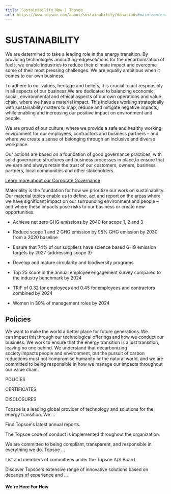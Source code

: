 ```yaml
---
title: Sustainability Now | Topsoe
url: https://www.topsoe.com/about/sustainability/donations#main-content
---
```


# SUSTAINABILITY

We are determined to take a leading role in the energy transition. By providing technologies andcutting-edgesolutions for the decarbonization of fuels, we enable industries to reduce their climate impact and overcome some of their most pressing challenges. We are equally ambitious when it comes to our own business.

To adhere to our values, heritage and beliefs, it is crucial to act responsibly in all aspects of our business.We are dedicated to balancing economic, social, environmental and ethical aspects of our own operations and value chain, where we have a material impact. This includes working strategically with sustainability matters to map, reduce and mitigate negative impacts, while enabling and increasing our positive impact on environment and people.

We are proud of our culture, where we provide a safe and healthy working environment for our employees, contractors and business partners – and where we create a sense of belonging through an inclusive and diverse workplace.

Our actions are based on a foundation of good governance practices, with solid governance structures and business processes in place,to ensure that we earn and always retain the trust of our customers, owners, business partners, local communities and other stakeholders.

[Learn more about our Corporate Governance](/our-resources/corporate/corporate-governance)

Materiality is the foundation for how we prioritize our work on sustainability. Our material topics enable us to define, act and report on the areas where we have significant impact on our surrounding environment and people – and where these impacts pose risks to our business or create new opportunities.

- Achieve net zero GHG emissions by 2040 for scope 1, 2 and 3

- Reduce scope 1 and 2 GHG emission by 95% GHG emission by 2030 from a 2020 baseline

- Ensure that 74% of our suppliers have science based GHG emission targets by 2027 (addressing scope 3)

- Develop and mature circularity and biodiversity programs

- Top 25 score in the annual employee engagement survey compared to the industry benchmark by 2024

- TRIF of 0.32 for employees and 0.45 for employees and contractors combined by 2024

- Women in 30% of management roles by 2024

## Policies

We want to make the world a better place for future generations. We can impact this through our technological offerings and how we conduct our business. We work to ensure that the energy transition is a just transition, leaving no one behind. We understand that decarbonizing society impacts people and environment, but the pursuit of carbon reductions must not compromise humanity or the natural world, and we are committed to being responsible in how we manage our impacts throughout our value chain.

POLICIES

CERTIFICATES

DISCLOSURES

Topsoe is a leading global provider of technology and solutions for the energy transition. We ...

Find Topsoe's latest annual reports.

The Topsoe code of conduct is implemented throughout the organization.

We are committed to being compliant, transparent, and responsible in everything we do. Topsoe ...

List and members of committees under the Topsoe A/S Board

Discover Topsoe's extensive range of innovative solutions based on decades of experience and ...

#### We're Here For How